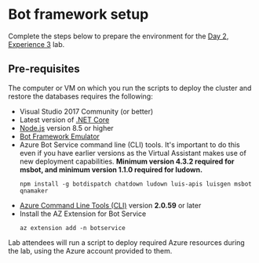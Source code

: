 # Bot framework setup

Complete the steps below to prepare the environment for the [Day 2, Experience 3](../../../day2-exp3/) lab.

## Pre-requisites

The computer or VM on which you run the scripts to deploy the cluster and restore the databases requires the following:

- Visual Studio 2017 Community (or better)
- Latest version of [.NET Core](https://www.microsoft.com/net/download)
- [Node.js](https://nodejs.org/) version 8.5 or higher
- [Bot Framework Emulator](https://github.com/Microsoft/BotFramework-Emulator/releases/latest)
- Azure Bot Service command line (CLI) tools. It's important to do this even if you have earlier versions as the Virtual Assistant makes use of new deployment capabilities. **Minimum version 4.3.2 required for msbot, and minimum version 1.1.0 required for ludown.**
  ```shell
  npm install -g botdispatch chatdown ludown luis-apis luisgen msbot qnamaker
  ```
- [Azure Command Line Tools (CLI)](https://docs.microsoft.com/en-us/cli/azure/install-azure-cli-windows?view=azure-cli-latest) version **2.0.59** or later
- Install the AZ Extension for Bot Service
  ```shell
  az extension add -n botservice
  ```

Lab attendees will run a script to deploy required Azure resources during the lab, using the Azure account provided to them.
